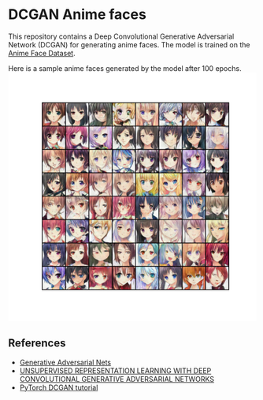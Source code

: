 # DCGAN Anime faces

This repository contains a Deep Convolutional Generative Adversarial Network (DCGAN) for generating anime faces. The model is trained on the [Anime Face Dataset](https://www.kaggle.com/datasets/splcher/animefacedataset).

Here is a sample anime faces generated by the model after 100 epochs.
![generated](./generated/generated.png)

## References

- [Generative Adversarial Nets](https://proceedings.neurips.cc/paper_files/paper/2014/file/5ca3e9b122f61f8f06494c97b1afccf3-Paper.pdf)
- [UNSUPERVISED REPRESENTATION LEARNING WITH DEEP CONVOLUTIONAL GENERATIVE ADVERSARIAL NETWORKS](https://arxiv.org/pdf/1511.06434.pdf)
- [PyTorch DCGAN tutorial](https://pytorch.org/tutorials/beginner/dcgan_faces_tutorial.html)
